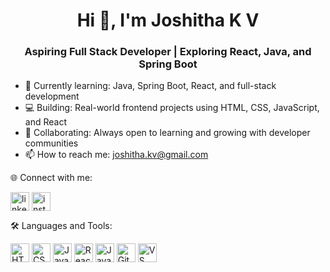 <h1 align="center">Hi 👋, I'm Joshitha K V</h1>
<h3 align="center">Aspiring Full Stack Developer | Exploring React, Java, and Spring Boot</h3>

- 🌱 Currently learning: Java, Spring Boot, React, and full-stack development  
- 💻 Building: Real-world frontend projects using HTML, CSS, JavaScript, and React  
- 🤝 Collaborating: Always open to learning and growing with developer communities  
- 📫 How to reach me: joshitha.kv@gmail.com  


🌐 Connect with me:
<p align="left">
  <a href="https://www.linkedin.com/in/joshitha-k-v-b17083259/" target="blank"><img align="center" src="https://img.shields.io/badge/LinkedIn-blue?logo=linkedin&logoColor=white" alt="linkedin" height="30" /></a>
  <a href="https://www.instagram.com/joshitha_kv/" target="blank"><img align="center" src="https://img.shields.io/badge/Instagram-E4405F?logo=instagram&logoColor=white" alt="instagram" height="30" /></a>
</p>



🛠️ Languages and Tools:
<p align="left">
  <img src="https://cdn.jsdelivr.net/gh/devicons/devicon/icons/html5/html5-original.svg" height="30" alt="HTML" />
  <img src="https://cdn.jsdelivr.net/gh/devicons/devicon/icons/css3/css3-original.svg" height="30" alt="CSS" />
  <img src="https://cdn.jsdelivr.net/gh/devicons/devicon/icons/javascript/javascript-original.svg" height="30" alt="JavaScript" />
  <img src="https://cdn.jsdelivr.net/gh/devicons/devicon/icons/react/react-original.svg" height="30" alt="React" />
  <img src="https://cdn.jsdelivr.net/gh/devicons/devicon/icons/java/java-original.svg" height="30" alt="Java" />
  <img src="https://cdn.jsdelivr.net/gh/devicons/devicon/icons/github/github-original.svg" height="30" alt="GitHub" />
  <img src="https://cdn.jsdelivr.net/gh/devicons/devicon/icons/vscode/vscode-original.svg" height="30" alt="VS Code" />
</p>
